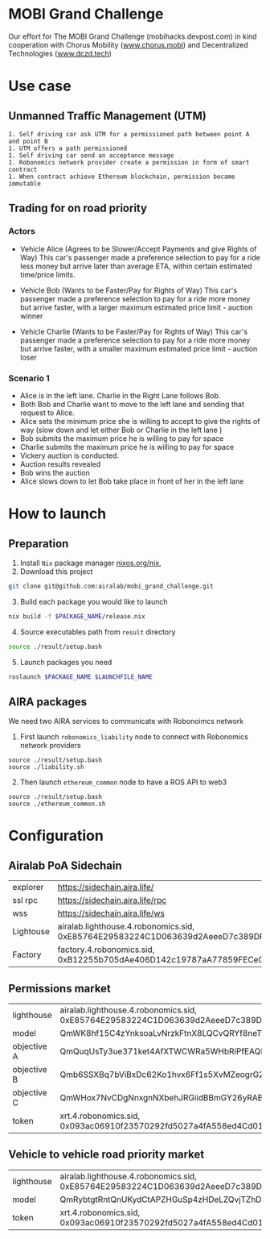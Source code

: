 MOBI Grand Challenge
====================
Our effort for The MOBI Grand Challenge (mobihacks.devpost.com) in kind cooperation with Chorus Mobility (www.chorus.mobi) and Decentralized Technologies (www.dczd.tech)


Use case
========

Unmanned Traffic Management (UTM)
------------------------------------
    1. Self driving car ask UTM for a permissioned path between point A and point B
    1. UTM offers a path permissioned
    1. Self driving car send an acceptance message
    1. Robonomics network provider create a permission in form of smart contract
    1. When contract achieve Ethereum blockchain, permission became immutable

Trading for on road priority
----------------------------

### Actors


- Vehicle Alice (Agrees to be Slower/Accept Payments and give Rights of Way)
This car's passenger made a preference selection to pay for a ride less money but arrive later than average ETA, within certain estimated time/price limits.

- Vehicle Bob (Wants to be Faster/Pay for Rights of Way)
This car's passenger made a preference selection to pay for a ride more money but arrive faster, with a larger maximum estimated price limit - auction winner

- Vehicle Charlie (Wants to be Faster/Pay for Rights of Way)
This car's passenger made a preference selection to pay for a ride more money but arrive faster, with a smaller maximum estimated price limit - auction loser

### Scenario 1

- Alice is in the left lane. Charlie in the Right Lane follows Bob. 
- Both Bob and Charlie want to move to the left lane and sending that request to Alice.
- Alice sets the minimum price she is willing to accept to give the rights of way (slow down and let either Bob or Charlie in the left lane )
- Bob submits the maximum price he is willing to pay for space
- Charlie submits the maximum price he is willing to pay for space
- Vickery auction is conducted.
- Auction results revealed 
- Bob wins the auction
- Alice slows down to let Bob take place in front of her in the left lane

How to launch
=============

Preparation
-----------
1. Install `Nix` package manager [nixos.org/nix](https://nixos.org/nix/),
2. Download this project
```bash
git clone git@github.com:airalab/mobi_grand_challenge.git
```
3. Build each package you would like to launch
```bash
nix build -f $PACKAGE_NAME/release.nix
```

4. Source executables path from `result` directory
```bash
source ./result/setup.bash
```

5. Launch packages you need
```bash
roslaunch $PACKAGE_NAME $LAUNCHFILE_NAME
```

AIRA packages
-------------
We need two AIRA services to communicate with Robonoimcs network

1. First launch `robonomics_liability` node to connect with Robonomics network providers
```
source ./result/setup.bash
source ./liability.sh
```

2. Then launch `ethereum_common` node to have a ROS API to web3
```
source ./result/setup.bash
source ./ethereum_common.sh
```

Configuration
=============

Airalab PoA Sidechain
---------------------
|             |                                                                                  |
| ------------| -------------------------------------------------------------------------------- |
| explorer    | https://sidechain.aira.life/                                                     |
| ssl rpc     | https://sidechain.aira.life/rpc                                                  |
| wss         | https://sidechain.aira.life/ws                                                   |
| Lightouse   | airalab.lighthouse.4.robonomics.sid, 0xE85764E29583224C1D063639d2AeeeD7c389DF4d  |
| Factory     | factory.4.robonomics.sid, 0xB12255b705dAe406D142c19787aA77859FECe0c6             |

Permissions market
------------------

|               |                                                                                 |
| ------------- | ------------------------------------------------------------------------------- |
| lighthouse    | airalab.lighthouse.4.robonomics.sid, 0xE85764E29583224C1D063639d2AeeeD7c389DF4d |
| model         | QmWK8hf15C4zYnksoaLvNrzkFtnX8LQCvQRYf8neTtXnBk                                  |
| objective A   | QmQuqUsTy3ue371ket4AfXTWCWRa5WHbRiPfEAQbauzLru                                  |
| objective B   | Qmb6SSXBq7bViBxDc62Ko1hvx6Ff1s5XvMZeogrG2gf5bF                                  |
| objective C   | QmWHox7NvCDgNnxgnNXbehJRGiidBBmGY26yRABY5UHYin                                  |
| token         | xrt.4.robonomics.sid, 0x093ac06910f23570292fd5027a4fA558ed4Cd010                |

Vehicle to vehicle road priority market
---------------------------------------

|               |                                                                                 |
| ------------- | ------------------------------------------------------------------------------- |
| lighthouse    | airalab.lighthouse.4.robonomics.sid, 0xE85764E29583224C1D063639d2AeeeD7c389DF4d |
| model         | QmRybtgtRntQnUKydCtAPZHGuSp4zHDeLZQvjTZhDKGxrF                                  |
| token         | xrt.4.robonomics.sid, 0x093ac06910f23570292fd5027a4fA558ed4Cd010                |
